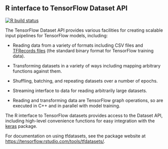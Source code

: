 
## R interface to TensorFlow Dataset API

<!-- badges: start -->
[![R build status](https://github.com/rstudio/tfdatasets/workflows/R-CMD-check/badge.svg)](https://github.com/rstudio/tfdatasets)
<!-- badges: end -->

The TensorFlow Dataset API provides various facilities for creating scalable input pipelines for TensorFlow models, including:

- Reading data from a variety of formats including CSV files and [TFRecords files](https://www.tensorflow.org/tutorials/load_data/tfrecord) (the standard binary format for TensorFlow training data).

- Transforming datasets in a variety of ways including mapping arbitrary functions against them.

- Shuffling, batching, and repeating datasets over a number of epochs.

- Streaming interface to data for reading arbitrarily large datasets.

- Reading and transforming data are TensorFlow graph operations, so are executed in C++ and in parallel with model training.

The R interface to TensorFlow datasets provides access to the Dataset API, including high-level convenience functions for easy integration with the [keras](https://tensorflow.rstudio.com/keras/) package.

For documentation on using tfdatasets, see the package website at <https://tensorflow.rstudio.com/tools/tfdatasets/>.
